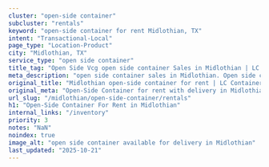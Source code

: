 ```yaml
---
cluster: "open-side container"
subcluster: "rentals"
keyword: "open-side container for rent Midlothian, TX"
intent: "Transactional-Local"
page_type: "Location-Product"
city: "Midlothian, TX"
service_type: "open side container"
title_tag: "Open Side Vcg open side container Sales in Midlothian | LC Container"
meta_description: "open side container sales in Midlothian. Open side containers for oversized cargo. Fast delivery, competitive pricing. Serving open side container area. Quote ID: INE. Call (214) 524-4168 for your free quote today."
original_title: "Midlothian open-side container for rent | LC Container"
original_meta: "Open-Side Container for rent with delivery in Midlothian, TX. LC Container — local Since 2003. Get pricing today."
url_slug: "/midlothian/open-side-container/rentals"
h1: "Open-Side Container For Rent in Midlothian"
internal_links: "/inventory"
priority: 3
notes: "NaN"
noindex: true
image_alt: "open side container available for delivery in Midlothian"
last_updated: "2025-10-21"
---
```


<!-- TODO: Add unique city/inventory copy, images, and internal links here. -->
